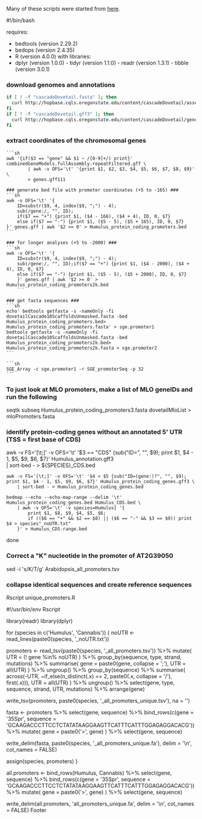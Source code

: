 Many of these scripts were started from [here](https://github.com/tobjores/Synthetic-Promoter-Designs-Enabled-by-a-Comprehensive-Analysis-of-Plant-Core-Promoters/blob/main/promoter_annotation/extract_promoter_seqs.sh).

#!/bin/bash

requires:
- bedtools (version 2.29.2)
- bedops (version 2.4.35)
- R (version 4.0.0) with libraries:
-	 dplyr (version 1.0.0)
	- tidyr (version 1.1.0)
	- readr (version 1.3.1)
	- tibble (version 3.0.1)


### download genomes and annotations ###
```sh
if [ ! -f "cascadeDovetail.fasta" ]; then
  curl http://hopbase.cqls.oregonstate.edu/content/cascadeDovetail/assemblyData/dovetailCascade10ScaffoldsUnmasked.fasta.gz | gunzip > dovetailCascade10ScaffoldsUnmasked.fasta
fi
if [ ! -f "cascadeDovetail.gff3" ]; then
  curl http://hopbase.cqls.oregonstate.edu/content/cascadeDovetail/geneData/transdecoder/transdecoderOutput/transcripts.fasta.transdecoder.genomeCentric.gff3.gz | gunzip | grep -v "^#" | sed 's/^Scaffold//g' > transcripts.fasta.transdecoder.genomeCentric.gff3.gff3
fi
```

### extract coordinates of the chromosomal genes ###
	```sh
	awk '{if($3 == "gene" && $1 ~ /[0-9]+/) print}' combinedGeneModels.fullAssembly.repeatFiltered.gff \
			| awk -v OFS='\t' '{print $1, $2, $3, $4, $5, $6, $7, $8, $9}' \
			> genes.gff111
	
	### generate bed file with promoter coordinates (+5 to -165) ###
	```sh
	awk -v OFS='\t' '{
		ID=substr($9, 4, index($9, ";") - 4);
		sub(/gene:/, "", ID);
		if($7 == "+") {print $1, ($4 - 166), ($4 + 4), ID, 0, $7}
		else if($7 == "-") {print $1, ($5 - 5), ($5 + 165), ID, 0, $7}
	}' genes.gff | awk '$2 >= 0' > Humulus_protein_coding_promoters.bed
	```
	
	### for longer analyses (+5 to -2000) ###
	```sh
	awk -v OFS='\t' '{
		ID=substr($9, 4, index($9, ";") - 4);
		sub(/gene:/, "", ID);if($7 == "+") {print $1, ($4 - 2000), ($4 + 4), ID, 0, $7}
		else if($7 == "-") {print $1, ($5 - 5), ($5 + 2000), ID, 0, $7}
		}' genes.gff | awk '$2 >= 0' > Humulus_protein_coding_promoters2k.bed
		```

	### get fasta sequences ###
	```sh
	echo' bedtools getfasta -s -nameOnly -fi dovetailCascade10ScaffoldsUnmasked.fasta -bed  Humulus_protein_coding_promoters.bed> Humulus_protein_coding_promoters.fasta' > sge.promoter1
	bedtools getfasta -s -nameOnly -fi dovetailCascade10ScaffoldsUnmasked.fasta -bed  Humulus_protein_coding_promoters2k.bed> Humulus_protein_coding_promoters2k.fasta > sge.promoter2
	```
	
	```sh
	SGE_Array -c sge.promoter1 -r SGE_promoterSeq -p 32 
	```

	
### To just look at MLO promoters, make a list of MLO geneIDs and run the following ###
seqtk subseq Humulus_protein_coding_promoters3.fasta dovetailMloList > mloPromoters.fasta

### identify protein-coding genes without an annotated 5' UTR (TSS = first base of CDS) ###
awk -v FS='[\t;]' -v OFS='\t' '$3 == "CDS" {sub("ID=", "", $9); print $1, $4 - 1, $5, $9, $6, $7}' Humulus_annotation.gff3 \
| sort-bed - > ${SPECIES}_CDS.bed

	awk -v FS='[\t;]' -v OFS='\t' '$4 < $5 {sub("ID=(gene:)?", "", $9); print $1, $4 - 1, $5, $9, $6, $7}' Humulus_protein_coding_genes.gff3 \
		| sort-bed - > Humulus_protein_coding_genes.bed

	bedmap --echo --echo-map-range --delim '\t' Humulus_protein_coding_genes.bed Humulus_CDS.bed \
		| awk -v OFS='\t' -v species=Humulus} '{
			print $1, $8, $9, $4, $5, $6;
			if (($6 == "+" && $2 == $8) || ($6 == "-" && $3 == $9)) print $4 > species"_noUTR.txt"
		}' > Humulus_CDS-range.bed
	
done


### Correct a "K" nucleotide in the promoter of AT2G39050 ###
sed -i 's/K/T/g' Arabidopsis_all_promoters.tsv


### collapse identical sequences and create reference sequences ###
Rscript unique_promoters.R

#!/usr/bin/env Rscript

library(readr)
library(dplyr)

for (species in c('Humulus', 'Cannabis')) {
  noUTR <- read_lines(paste0(species, '_noUTR.txt'))

  promoters <- read_tsv(paste0(species, '_all_promoters.tsv')) %>%
    mutate(
      UTR = (! gene %in% noUTR)
    ) %>%
    group_by(sequence, type, strand, mutations) %>%
    summarise(
      gene = paste0(gene, collapse = ';'),
      UTR = all(UTR)
    ) %>%
    ungroup() %>%
    group_by(sequence) %>%
    summarise(
      across(-UTR, ~if_else(n_distinct(.x) == 2, paste0(.x, collapse = '/'), first(.x))),
      UTR = all(UTR)
    ) %>%
    ungroup() %>%
    select(gene, type, sequence, strand, UTR, mutations) %>%
    arrange(gene)
  
  write_tsv(promoters, paste0(species, '_all_promoters_unique.tsv'), na = '')

  fasta <- promoters %>%
    select(gene, sequence) %>%
    bind_rows(c(gene = '35Spr', sequence = 'GCAAGACCCTTCCTCTATATAAGGAAGTTCATTTCATTTGGAGAGGACACG')) %>%
    mutate(
      gene = paste0('>', gene)
    ) %>%
    select(gene, sequence)

  write_delim(fasta, paste0(species, '_all_promoters_unique.fa'), delim = '\n', col_names = FALSE)

  assign(species, promoters)
}

all.promoters <- bind_rows(Humulus, Cannabis) %>%
  select(gene, sequence) %>%
  bind_rows(c(gene = '35Spr', sequence = 'GCAAGACCCTTCCTCTATATAAGGAAGTTCATTTCATTTGGAGAGGACACG')) %>%
  mutate(
    gene = paste0('>', gene)
  ) %>%
  select(gene, sequence)

write_delim(all.promoters, 'all_promoters_unique.fa', delim = '\n', col_names = FALSE)
Footer

